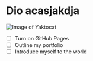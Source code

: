 # Dio acasjakdja
![Image of Yaktocat](https://octodex.github.com/images/yaktocat.png)
- [ ] Turn on GitHub Pages
- [ ] Outline my portfolio
- [ ] Introduce myself to the world
